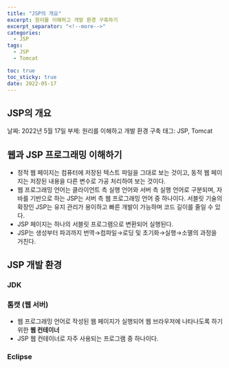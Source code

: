 ```yaml
---
title: "JSP의 개요"
excerpt: 원리를 이해하고 개발 환경 구축하기
excerpt_separator: "<!--more-->"
categories:
  - JSP
tags:
  - JSP
  - Tomcat

toc: true
toc_sticky: true
date: 2022-05-17
---
```


## JSP의 개요

날짜: 2022년 5월 17일
부제: 원리를 이해하고 개발 환경 구축
태그: JSP, Tomcat

## 웹과 JSP 프로그래밍 이해하기

- 정적 웹 페이지는 컴퓨터에 저장된 텍스트 파일을 그대로 보는 것이고, 동적 웹 페이지는 저장된 내용을 다른 변수로 가공 처리하여 보는 것이다.
- 웹 프로그래밍 언어는 클라이언트 측 실행 언어와 서버 측 실행 언어로 구분되며, 
자바를 기반으로 하는 JSP는 서버 측 웹 프로그래밍 언어 중 하나이다. 서블릿 기술의 확장인 JSP는 유지 관리가 용이하고 빠른 개발이 가능하며 코드 길이를 줄일 수 있다.
- JSP 페이지는 하나의 서블릿 프로그램으로 변환되어 실행된다.
- JSP는 생성부터 파괴까지 번역→컴파일→로딩 및 초기화→실행→소멸의 과정을 거친다.

## JSP 개발 환경

### JDK

### 톰캣 (웹 서버)

- 웹 프로그래밍 언어로 작성된 웹 페이지가 실행되어 웹 브라우저에 나타나도록 하기 위한 **웹 컨테이너**
- JSP 웹 컨테이너로 자주 사용되는 프로그램 중 하나이다.

### Eclipse